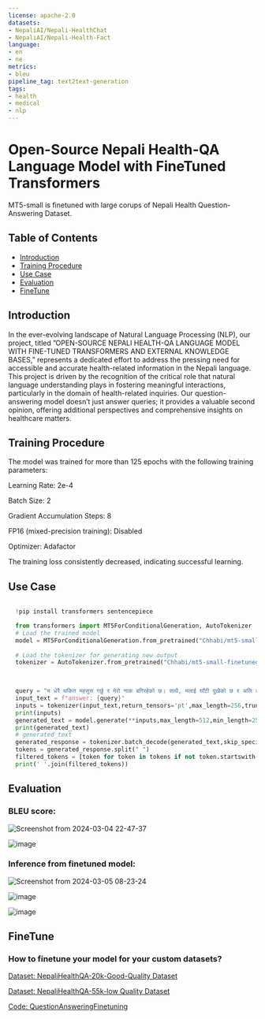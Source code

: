```yaml
---
license: apache-2.0
datasets:
- NepaliAI/Nepali-HealthChat
- NepaliAI/Nepali-Health-Fact
language:
- en
- ne
metrics:
- bleu
pipeline_tag: text2text-generation
tags:
- health
- medical
- nlp
---
```

# Open-Source Nepali Health-QA Language Model with FineTuned Transformers 
MT5-small is finetuned with large corups of Nepali Health Question-Answering Dataset.

## Table of Contents
- [Introduction](#introduction)
- [Training Procedure](#training-procedure)
- [Use Case](#use-case)
- [Evaluation](#evaluation)
- [FineTune](#finetune)
  
## Introduction
In the ever-evolving landscape of Natural Language Processing (NLP), our project, titled ”OPEN-SOURCE NEPALI HEALTH-QA LANGUAGE MODEL WITH FINE-TUNED TRANSFORMERS AND EXTERNAL KNOWLEDGE BASES,” represents a dedicated effort to address the pressing need for accessible and accurate health-related information in the Nepali language. This project is driven by the recognition of the critical role that natural language understanding plays in fostering meaningful interactions, particularly in the domain of health-related inquiries. Our question-answering model doesn’t just answer queries; it provides a valuable second opinion, offering additional perspectives and comprehensive insights on healthcare matters.

## Training Procedure
The model was trained for more than 125 epochs with the following training parameters:

Learning Rate: 2e-4

Batch Size: 2

Gradient Accumulation Steps: 8

FP16 (mixed-precision training): Disabled

Optimizer: Adafactor

The training loss consistently decreased, indicating successful learning.

## Use Case

```python

  !pip install transformers sentencepiece

  from transformers import MT5ForConditionalGeneration, AutoTokenizer 
  # Load the trained model
  model = MT5ForConditionalGeneration.from_pretrained("Chhabi/mt5-small-finetuned-Nepali-Health-50k-2")
  
  # Load the tokenizer for generating new output
  tokenizer = AutoTokenizer.from_pretrained("Chhabi/mt5-small-finetuned-Nepali-Health-50k-2",use_fast=True)


    
  query = "म धेरै थकित महसुस गर्छु र मेरो नाक बगिरहेको छ। साथै, मलाई घाँटी दुखेको छ र अलि टाउको दुखेको छ। मलाई के भइरहेको छ?"
  input_text = f"answer: {query}"
  inputs = tokenizer(input_text,return_tensors='pt',max_length=256,truncation=True).to("cuda")
  print(inputs)
  generated_text = model.generate(**inputs,max_length=512,min_length=256,length_penalty=3.0,num_beams=10,top_p=0.95,top_k=100,do_sample=True,temperature=0.7,num_return_sequences=3,no_repeat_ngram_size=4)
  print(generated_text)
  # generated_text
  generated_response = tokenizer.batch_decode(generated_text,skip_special_tokens=True)[0]
  tokens = generated_response.split(" ")
  filtered_tokens = [token for token in tokens if not token.startswith("<extra_id_")]
  print(' '.join(filtered_tokens))

```
## Evaluation
### BLEU score:
![Screenshot from 2024-03-04 22-47-37](https://github.com/Chhabii/FinetuneMT5-Nepali-Health-Chat/assets/60286478/56f97b14-77ad-45d0-a016-e6ad08be5a32)

![image](https://github.com/Chhabii/FinetuneMT5-Nepali-Health-Chat/assets/60286478/dfa3f3e2-7297-44c7-80dc-0c28a5816324)


### Inference from finetuned model:

![Screenshot from 2024-03-05 08-23-24](https://github.com/Chhabii/FinetuneMT5-Nepali-Health-Chat/assets/60286478/50f1ee5a-8139-4cd2-885a-fa44f3e88388)

![image](https://github.com/Chhabii/FinetuneMT5-Nepali-Health-Chat/assets/60286478/a91d5ace-1f41-4185-a8e0-ab5cf8af6b7c)

![image](https://github.com/Chhabii/FinetuneMT5-Nepali-Health-Chat/assets/60286478/88adc0d0-a9cf-43d7-a8af-dd5a5e103461)

## FineTune 
### How to finetune your model for your custom datasets? 

[Dataset: NepaliHealthQA-20k-Good-Quality Dataset](https://huggingface.co/datasets/NepaliAI/Nepali-Health-Fact)

[Dataset: NepaliHealthQA-55k-low Quality Dataset](https://huggingface.co/datasets/NepaliAI/Nepali-HealthChat)

[Code: QuestionAnsweringFinetuning](https://github.com/Chhabii/FinetuneMT5-Nepali-Health-Chat/blob/master/mt-5-finetuned.ipynb)
